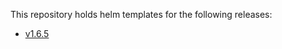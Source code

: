 This repository holds helm templates for the following releases:

* [v1.6.5](https://github.com/cilium/cilium/releases/tag/v1.6.5)
